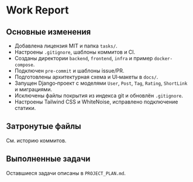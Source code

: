 # Work Report

## Основные изменения

- Добавлена лицензия MIT и папка `tasks/`.
- Настроены `.gitignore`, шаблоны коммитов и CI.
- Созданы директории `backend`, `frontend`, `infra` и пример `docker-compose`.
- Подключен `pre-commit` и шаблоны issue/PR.
- Подготовлены архитектурная схема и UI‑макеты в `docs/`.
- Запущен Django‑проект с моделями `User`, `Post`, `Tag`, `Rating`, `ShortLink` и миграциями.
- Исключены файлы покрытия из индекса git и обновлён `.gitignore`.
- Настроены Tailwind CSS и WhiteNoise, исправлено подключение статики.

## Затронутые файлы

См. историю коммитов.

## Выполненные задачи

Оставшиеся задачи описаны в `PROJECT_PLAN.md`.
